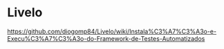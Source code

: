 # Livelo

https://github.com/diogomp84/Livelo/wiki/Instala%C3%A7%C3%A3o-e-Execu%C3%A7%C3%A3o-do-Framework-de-Testes-Automatizados
